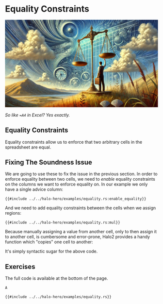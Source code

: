 # Equality Constraints

![](./top.webp)

*So like `=A4` in Excel? Yes exactly.*

## Equality Constraints

Equality constraints allow us to enforce that two arbitrary cells in the spreadsheet are equal.

## Fixing The Soundness Issue

We are going to use these to fix the issue in the previous section.
In order to enforce equality between two cells,
we need to *enable* equality constraints on the columns we want to enforce equality on.
In our example we only have a single advice column:

```rust,noplaypen
{{#include ../../halo-hero/examples/equality.rs:enable_equality}}
```

And we need to add equality constraints between the cells when we assign regions:

```rust,noplaypen
{{#include ../../halo-hero/examples/equality.rs:mul}}
```

Because manually assigning a value from another cell, only to then assign it to another cell, is cumbersome and error-prone,
Halo2 provides a handy function which "copies" one cell to another:

It's simply syntactic sugar for the above code.



## Exercises

The full code is available at the bottom of the page.

```admonish exercise
A
```

```rust,noplaypen
{{#include ../../halo-hero/examples/equality.rs}}
```
